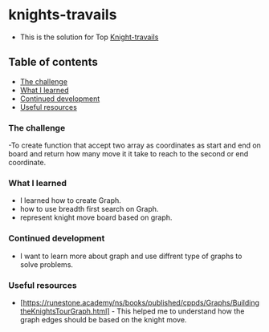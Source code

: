 # knights-travails
- This is the solution for Top [Knight-travails](https://www.theodinproject.com/lessons/javascript-knights-travails)

## Table of contents
  - [The challenge](#overview)
  - [What I learned](#what-i-learned)
  - [Continued development](#continued-development)
  - [Useful resources](#useful-resources)
### The challenge
-To create function that accept two array as coordinates as start and end on board and return how many move it it take to reach to the second or end  coordinate.
### What I learned
- I learned how to create Graph.
- how to use breadth first search on Graph. 
- represent knight move board based on graph.
### Continued development
- I want to learn more about graph and use diffrent type of graphs to solve problems.
### Useful resources
- [https://runestone.academy/ns/books/published/cppds/Graphs/BuildingtheKnightsTourGraph.html] - This helped me to understand how the graph edges should be based on the knight move.



